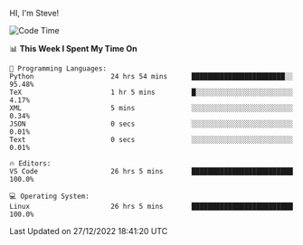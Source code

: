 HI, I'm Steve!
<!--START_SECTION:waka-->
![Code Time](http://img.shields.io/badge/Code%20Time-281%20hrs%2030%20mins-blue)

📊 **This Week I Spent My Time On** 

```text
💬 Programming Languages: 
Python                   24 hrs 54 mins      ███████████████████████░░   95.48% 
TeX                      1 hr 5 mins         █░░░░░░░░░░░░░░░░░░░░░░░░   4.17% 
XML                      5 mins              ░░░░░░░░░░░░░░░░░░░░░░░░░   0.34% 
JSON                     0 secs              ░░░░░░░░░░░░░░░░░░░░░░░░░   0.01% 
Text                     0 secs              ░░░░░░░░░░░░░░░░░░░░░░░░░   0.01%

🔥 Editors: 
VS Code                  26 hrs 5 mins       █████████████████████████   100.0%

💻 Operating System: 
Linux                    26 hrs 5 mins       █████████████████████████   100.0%

```


 Last Updated on 27/12/2022 18:41:20 UTC
<!--END_SECTION:waka-->
